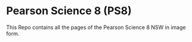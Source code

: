 # Pearson Science 8 (PS8)
This Repo contains all the pages of the Pearson Science 8 NSW in image form.
